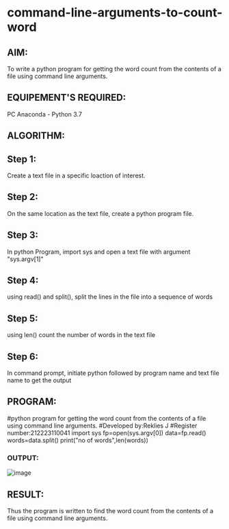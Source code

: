# command-line-arguments-to-count-word
## AIM:
To write a python program for getting the word count from the contents of a file using command line arguments.
## EQUIPEMENT'S REQUIRED: 
PC
Anaconda - Python 3.7
## ALGORITHM: 
## Step 1:
Create a text file in a specific loaction of interest.

## Step 2:
On the same location as the text file, create a python program file.

## Step 3:
In python Program, import sys and open a text file with argument "sys.argv[1]"

## Step 4:
using read() and split(), split the lines in the file into a sequence of words

## Step 5:
using len() count the number of words in the text file

## Step 6:
In command prompt, initiate python followed by program name and text file name to get the output
## PROGRAM:
#python program for getting the word count from the contents of a file using command line arguments.
#Developed by:Reklies J
#Register number:212223110041
import sys
fp=open(sys.argv[0])
data=fp.read()
words=data.split()
print("no of words",len(words))
### OUTPUT:
![image](https://github.com/Reklies/command-line-arguments-to-count-word/assets/147139232/f635eb22-da9f-41b7-bac2-d57d9797e002)



## RESULT:
Thus the program is written to find the word count from the contents of a file using command line arguments.
